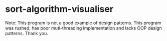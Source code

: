 # sort-algorithm-visualiser

Note:
This program is not a good example of design
patterns. This program was rushed, has poor
muti-threading implementation and lacks OOP
design patterns.
Thank you.
